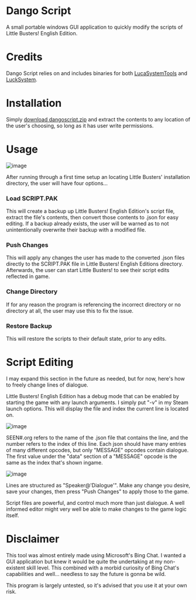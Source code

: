 # Dango Script
A small portable windows GUI application to quickly modify the scripts of Little Busters! English Edition.

# Credits
Dango Script relies on and includes binaries for both [LucaSystemTools](https://github.com/wetor/LucaSystemTools/tree/lb_en) and [LuckSystem](https://github.com/wetor/LuckSystem).

# Installation
Simply [download dangoscript.zip](https://github.com/niikokomo/dangoscript/releases/tag/dango) and extract the contents to any location of the user's choosing, so long as it has user write permissions.

# Usage

![image](https://user-images.githubusercontent.com/93227270/231001282-62f467ed-32bf-4fe3-801f-5eab97695f47.png)

After running through a first time setup an locating Little Busters' installation directory, the user will have four options...

### Load SCRIPT.PAK
This will create a backup up Little Busters! English Edition's script file, extract the file's contents, then convert those contents to .json for easy editing. If a backup already exists, the user will be warned as to not unintentionally overwrite their backup with a modified file.

### Push Changes
This will apply any changes the user has made to the converted .json files directly to the SCRIPT.PAK file in Little Busters! English Editions directory. Afterwards, the user can start Little Busters! to see their script edits reflected in game.

### Change Directory
If for any reason the program is referencing the incorrect directory or no directory at all, the user may use this to fix the issue.

### Restore Backup
This will restore the scripts to their default state, prior to any edits.

# Script Editing

I may expand this section in the future as needed, but for now, here's how to freely change lines of dialogue.

Little Busters! English Edition has a debug mode that can be enabled by starting the game with any launch arguments. I simply put "-v" in my Steam launch options. This will display the file and index the current line is located on.

![image](https://user-images.githubusercontent.com/93227270/231005948-b4dcbbf1-5b85-479f-929c-4de30ea618b1.png)

SEEN#.org refers to the name of the .json file that contains the line, and the number refers to the index of this line. Each json should have many entries of many different opcodes, but only "MESSAGE" opcodes contain dialogue. The first value under the "data" section of a "MESSAGE" opcode is the same as the index that's shown ingame. 

![image](https://user-images.githubusercontent.com/93227270/231006672-11c74e84-ba78-4b03-9401-5822293b2d46.png)

Lines are structured as "Speaker@'Dialogue'". Make any change you desire, save your changes, then press "Push Changes" to apply those to the game.

Script files are powerful, and control much more than just dialogue. A well informed editor might very well be able to make changes to the game logic itself.



# Disclaimer
This tool was almost entirely made using Microsoft's Bing Chat. I wanted a GUI application but knew it would be quite the undertaking at my non-existent skill level. This combined with a morbid curiosity of Bing Chat's capabilities and well... needless to say the future is gonna be wild.

This program is largely untested, so it's advised that you use it at your own risk.
